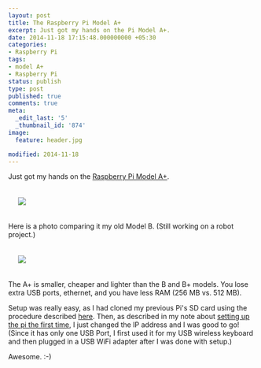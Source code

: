 ```yaml
---
layout: post
title: The Raspberry Pi Model A+
excerpt: Just got my hands on the Pi Model A+.
date: 2014-11-18 17:15:48.000000000 +05:30
categories:
- Raspberry Pi
tags:
- model A+
- Raspberry Pi
status: publish
type: post
published: true
comments: true
meta:
  _edit_last: '5'
  _thumbnail_id: '874'
image:
  feature: header.jpg

modified: 2014-11-18
---
```

<p>Just got my hands on the <a href="http://www.raspberrypi.org/products/model-a-plus/">Raspberry Pi Model A+</a>. <!--more--></p>

<p style="padding: 20px;">
<img src="{{ site.baseurl }}/images/2014/11/IMG_4438.jpg"/>
</p>

<p>Here is a photo comparing it my old Model B. (Still working on a robot project.)</p>

<p style="padding: 20px;">
<img src="{{ site.baseurl }}/images/2014/11/IMG_4437.jpg"/>
</p>

<p>The A+ is smaller, cheaper and lighter than the B and B+ models. You lose extra USB ports, ethernet, and you have less RAM (256 MB vs. 512 MB).</p>
<p>Setup was really easy, as I had cloned my previous Pi's SD card using the procedure described <a href="http://elinux.org/RPi_Easy_SD_Card_Setup#Flashing_the_SD_card_using_Mac_OSX">here</a>. Then, as described in my note about <a href="http://electronut.in/starting-raspberry-pi-wifi-ssh-and-gpio/" title="Starting Raspberry Pi: WiFi, ssh and GPIO">setting up the pi the first time</a>, I just changed the IP address and I was good to go! (Since it has only one USB Port, I first used it for my USB wireless keyboard and then plugged in a USB WiFi adapter after I was done with setup.) </p>
<p>Awesome. :-)</p>
